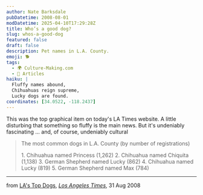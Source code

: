 ```yaml
---
author: Nate Barksdale
pubDatetime: 2008-08-01
modDatetime: 2025-04-10T17:29:28Z
title: Who’s a good dog?
slug: whos-a-good-dog
featured: false
draft: false
description: Pet names in L.A. County.
emoji: 🐕
tags:
  - 🌍 Culture-Making.com
  - 📖 Articles
haiku: |
  Fluffy names abound,  
  Chihuahuas reign supreme,  
  Lucky dogs are found.
coordinates: [34.0522, -118.2437]
---
```


This was the top graphical item on today's LA Times website. A little disturbing that something so fluffy is the main news. But it's undeniably fascinating ... and, of course, undeniably cultural

> The most common dogs in L.A. County (by number of registrations)
>
> 1\. Chihuahua named Princess (1,262) 2\. Chihuahua named Chiquita (1,138) 3\. German Shepherd named Lucky (862) 4\. Chihuahua named Lucky (819) 5\. German Shepherd named Max (784)

---

from [LA's Top Dogs](http://projects.latimes.com/dogs/), [_Los Angeles Times_](https://www.google.com/search?q=%22_Los%20Angeles%20Times_%22%20latimes.com), 31 Aug 2008
